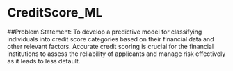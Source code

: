 # CreditScore_ML
##Problem Statement: To develop a predictive model for classifying individuals into credit score categories based on their financial data and other relevant factors. Accurate credit scoring is crucial for the financial institutions to assess the reliability of applicants and manage risk effectively as it leads to less default.
